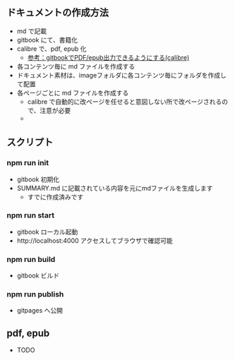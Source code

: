 ## ドキュメントの作成方法
- md で記載
- gitbook にて、書籍化
- calibre で、pdf, epub 化
  - [参考：gitbookでPDF/epub出力できるようにする(calibre)](http://swiftlife.hatenablog.jp/entry/2016/01/20/134731)
- 各コンテンツ毎に md ファイルを作成する
- ドキュメント素材は、imageフォルダに各コンテンツ毎にフォルダを作成して配置
- 各ページごとに md ファイルを作成する
  - calibre で自動的に改ページを任せると意図しない所で改ページされるので、注意が必要
  -

## スクリプト
### npm run init
- gitbook 初期化
- SUMMARY.md に記載されている内容を元にmdファイルを生成します
  - すでに作成済みです

### npm run start
- gitbook ローカル起動
- http://localhost:4000  アクセスしてブラウザで確認可能

### npm run build
- gitbook ビルド

### npm run publish
- gitpages へ公開

## pdf, epub
- TODO
